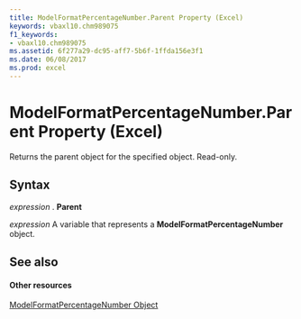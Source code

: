 ```yaml
---
title: ModelFormatPercentageNumber.Parent Property (Excel)
keywords: vbaxl10.chm989075
f1_keywords:
- vbaxl10.chm989075
ms.assetid: 6f277a29-dc95-aff7-5b6f-1ffda156e3f1
ms.date: 06/08/2017
ms.prod: excel
---
```



# ModelFormatPercentageNumber.Parent Property (Excel)

Returns the parent object for the specified object. Read-only.


## Syntax

 _expression_ . **Parent**

 _expression_ A variable that represents a **ModelFormatPercentageNumber** object.


## See also


#### Other resources


[ModelFormatPercentageNumber Object](Excel.modelformatpercentagenumber.md)


